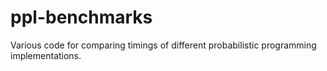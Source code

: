 ppl-benchmarks
==============

Various code for comparing timings of different probabilistic programming implementations.
